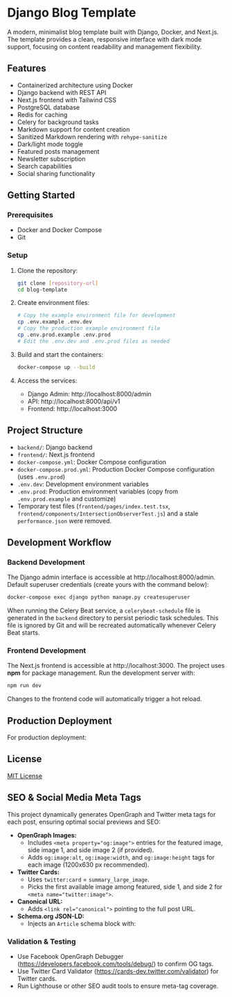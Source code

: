 # Django Blog Template

A modern, minimalist blog template built with Django, Docker, and Next.js. The template provides a clean, responsive interface with dark mode support, focusing on content readability and management flexibility.

## Features

- Containerized architecture using Docker
- Django backend with REST API
- Next.js frontend with Tailwind CSS
- PostgreSQL database
- Redis for caching
- Celery for background tasks
- Markdown support for content creation
- Sanitized Markdown rendering with `rehype-sanitize`
- Dark/light mode toggle
- Featured posts management
- Newsletter subscription
- Search capabilities
- Social sharing functionality

## Getting Started

### Prerequisites

- Docker and Docker Compose
- Git

### Setup

1. Clone the repository:
   ```bash
   git clone [repository-url]
   cd blog-template
   ```

2. Create environment files:
   ```bash
   # Copy the example environment file for development
   cp .env.example .env.dev
   # Copy the production example environment file
   cp .env.prod.example .env.prod
   # Edit the .env.dev and .env.prod files as needed
   ```

3. Build and start the containers:
   ```bash
   docker-compose up --build
   ```

4. Access the services:
   - Django Admin: http://localhost:8000/admin
   - API: http://localhost:8000/api/v1
   - Frontend: http://localhost:3000

## Project Structure

- `backend/`: Django backend
- `frontend/`: Next.js frontend
- `docker-compose.yml`: Docker Compose configuration
- `docker-compose.prod.yml`: Production Docker Compose configuration (uses `.env.prod`)
- `.env.dev`: Development environment variables
- `.env.prod`: Production environment variables (copy from `.env.prod.example` and customize)
- Temporary test files (`frontend/pages/index.test.tsx`, `frontend/components/IntersectionObserverTest.js`) and a stale `performance.json` were removed.

## Development Workflow

### Backend Development

The Django admin interface is accessible at http://localhost:8000/admin.
Default superuser credentials (create yours with the command below):

```bash
docker-compose exec django python manage.py createsuperuser
```

When running the Celery Beat service, a `celerybeat-schedule` file is generated
in the `backend` directory to persist periodic task schedules. This file is
ignored by Git and will be recreated automatically whenever Celery Beat starts.

### Frontend Development

The Next.js frontend is accessible at http://localhost:3000.
The project uses **npm** for package management.
Run the development server with:

```bash
npm run dev
```

Changes to the frontend code will automatically trigger a hot reload.

## Production Deployment

For production deployment:


## License

[MIT License](LICENSE)

## SEO & Social Media Meta Tags

This project dynamically generates OpenGraph and Twitter meta tags for each post, ensuring optimal social previews and SEO:

- **OpenGraph Images:**
  - Includes `<meta property="og:image">` entries for the featured image, side image 1, and side image 2 (if provided).
  - Adds `og:image:alt`, `og:image:width`, and `og:image:height` tags for each image (1200x630 px recommended).
- **Twitter Cards:**
  - Uses `twitter:card` = `summary_large_image`.
  - Picks the first available image among featured, side 1, and side 2 for `<meta name="twitter:image">`.
- **Canonical URL:**
  - Adds `<link rel="canonical">` pointing to the full post URL.
- **Schema.org JSON-LD:**
  - Injects an `Article` schema block with:


### Validation & Testing

- Use Facebook OpenGraph Debugger (https://developers.facebook.com/tools/debug/) to confirm OG tags.
- Use Twitter Card Validator (https://cards-dev.twitter.com/validator) for Twitter cards.
- Run Lighthouse or other SEO audit tools to ensure meta-tag coverage. 